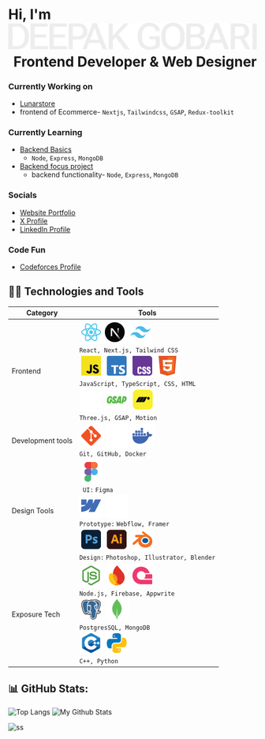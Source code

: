 <h1 >
Hi, I'm

<img src="_assets/svg/deepak-gobari.svg" alt="deepak-gobari" style="max-width: 100%;">

<div align="right">Frontend Developer & Web Designer</div>
</h1>



### Currently Working on
 - [Lunarstore](https://github.com/mintdexdev/lunarstore)
  - frontend of Ecommerce- `Nextjs`, `Tailwindcss`, `GSAP`, `Redux-toolkit`

### Currently Learning 
- [Backend Basics](https://github.com/mintdexdev/learn_backend.git)
  - `Node`, `Express`, `MongoDB`
- [Backend focus project](https://github.com/mintdexdev/videotube-backend.git)
  - backend functionality- `Node`, `Express`, `MongoDB`

### Socials
- [Website Portfolio](https:/mintdexdev/vercel.app)
- [X Profile](https://x.com/mintdexdev)
- [LinkedIn Profile](https://www.linkedin.com/in/mintdexdev)

### Code Fun
- [Codeforces Profile](https://codeforces.com/profile/dexz01)

## 👨‍💻 Technologies and Tools
| Category            | Tools           |
|---------------------|-----------------|
| Frontend            | ![](_assets/png/reactjs.png)![](_assets/png/nextjs.png) ![](_assets/png/tailwindcss.png) <br/> `React, Next.js, Tailwind CSS` <br/> ![](_assets/png/javascript.png) ![](_assets/png/typescript.png)  ![](_assets/png/css.png) ![](_assets/png/html.png) <br/> `JavaScript, TypeScript, CSS, HTML` <br/> ![](_assets/png/threejs.png) ![](_assets/png/gsap.png) ![](_assets/png/motion.png)    <br/> `Three.js, GSAP, Motion`|
| Development tools   | ![](_assets/png/git.png) ![](_assets/png/github.png) ![](_assets/png/docker.png) <br/> `Git, GitHub, Docker`|
| Design Tools        | ![](_assets/png/figma.png) <br/> ` UI:` `Figma` <br/> ![](_assets/png/webflow.png) ![](_assets/png/framer.png) <br/> `Prototype:` `Webflow, Framer` <br/> ![](_assets/png/photoshop.png) ![](_assets/png/illustrator.png) ![](_assets/png/blender.png) <br/> `Design:` `Photoshop, Illustrator, Blender`|
| Exposure Tech       | ![](_assets/png/nodejs.png) ![](_assets/png/firebase.png) ![](_assets/png/appwrite.png) <br/> `Node.js, Firebase, Appwrite` <br/> ![](_assets/png/postgresql.png) ![](_assets/png/mongodb.png) <br/> `PostgresSQL, MongoDB`<br/> ![](_assets/png/cpp.png) ![](_assets/png/python.png) <br/>  `C++, Python`|


## 📊 GitHub Stats:
![Top Langs](https://github-readme-stats.vercel.app/api/top-langs/?username=mintdexdev&layout=donut&theme=dark) 
![My Github Stats](https://github-readme-stats.vercel.app/api?username=mintdexdev&show_icons=true&theme=dark&hide_rank=true&line_height=33&hide_title=true)
 
![ss](https://github-profile-trophy.vercel.app/?username=mintdexdev)